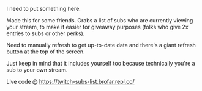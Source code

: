 I need to put something here.

Made this for some friends.
Grabs a list of subs who are currently viewing your stream, to make it easier for giveaway purposes (folks who give 2x entries to subs or other perks).

Need to manually refresh to get up-to-date data and there's a giant refresh button at the top of the screen.

Just keep in mind that it includes yourself too because technically you're a sub to your own stream.

Live code @ https://twitch-subs-list.brofar.repl.co/